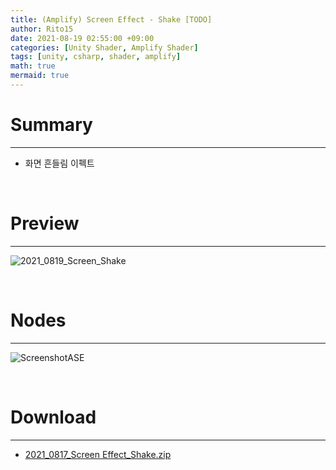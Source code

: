 ```yaml
---
title: (Amplify) Screen Effect - Shake [TODO]
author: Rito15
date: 2021-08-19 02:55:00 +09:00
categories: [Unity Shader, Amplify Shader]
tags: [unity, csharp, shader, amplify]
math: true
mermaid: true
---
```


# Summary
---
- 화면 흔들림 이펙트

<br>



# Preview
---

![2021_0819_Screen_Shake](https://user-images.githubusercontent.com/42164422/129949489-7750bc0f-e9be-428f-92d5-d2a42f59e39e.gif)

<br>


# Nodes
---

![ScreenshotASE](https://user-images.githubusercontent.com/42164422/129948962-2260b05b-e1e6-4839-9288-09b909c3e108.png)

<br>


# Download
---
- [2021_0817_Screen Effect_Shake.zip](https://github.com/rito15/Images/files/7009256/2021_0817_Screen.Effect_Shake.zip)



